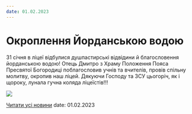 ```yaml
---
date: 01.02.2023
---
```

# Окроплення Йорданською водою

31 січня в ліцеї відбулися душпастирські відвідини й благословення йорданською водою! Отець Дмитро з Храму Положення Пояса Пресвятої Богородиці поблагословив учнів та вчителів, провів спільну молитву, окропив наш ліцей. Дякуючи Господу та ЗСУ цьогоріч, як і щороку, лунала гучна коляда ліцеїстів!!!

![](/images/blog/окроплення-йорданською-водою/photo_2023-02-01_11-53-26.jpg)

[Читати усі новини](/news)
date: 01.02.2023
